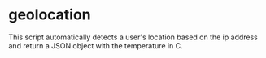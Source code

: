 # geolocation

This script automatically detects a user's location based on the ip address and return a JSON object with the temperature in C. 
